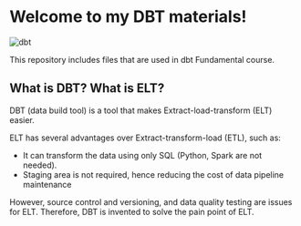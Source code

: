 # Welcome to my DBT materials!

![dbt](https://user-images.githubusercontent.com/45530179/219306194-66901a00-b886-4211-8d22-dfa69c9ec1a9.png)

This repository includes files that are used in dbt Fundamental course.

## What is DBT? What is ELT?

DBT (data build tool) is a tool that makes Extract-load-transform (ELT) easier. 

ELT has several advantages over Extract-transform-load (ETL), such as:
* It can transform the data using only SQL (Python, Spark are not needed).
* Staging area is not required, hence reducing the cost of data pipeline maintenance

However, source control and versioning, and data quality testing are issues for ELT. Therefore, DBT is invented to solve the pain point of ELT.


